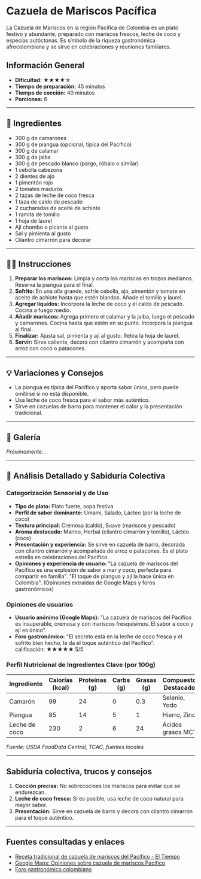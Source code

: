 # Cazuela de Mariscos Pacífica

La Cazuela de Mariscos en la región Pacífica de Colombia es un plato festivo y abundante, preparado con mariscos frescos, leche de coco y especias autóctonas. Es símbolo de la riqueza gastronómica afrocolombiana y se sirve en celebraciones y reuniones familiares.

## Información General

* **Dificultad:** ★★★★☆
* **Tiempo de preparación:** 45 minutos
* **Tiempo de cocción:** 40 minutos
* **Porciones:** 6

---

## 📝 Ingredientes

- 300 g de camarones
- 300 g de piangua (opcional, típica del Pacífico)
- 300 g de calamar
- 300 g de jaiba
- 300 g de pescado blanco (pargo, róbalo o similar)
- 1 cebolla cabezona
- 2 dientes de ajo
- 1 pimentón rojo
- 2 tomates maduros
- 2 tazas de leche de coco fresca
- 1 taza de caldo de pescado
- 2 cucharadas de aceite de achiote
- 1 ramita de tomillo
- 1 hoja de laurel
- Ají chombo o picante al gusto
- Sal y pimienta al gusto
- Cilantro cimarrón para decorar

---

## 👨‍🍳 Instrucciones

1. **Preparar los mariscos:** Limpia y corta los mariscos en trozos medianos. Reserva la piangua para el final.
2. **Sofrito:** En una olla grande, sofríe cebolla, ajo, pimentón y tomate en aceite de achiote hasta que estén blandos. Añade el tomillo y laurel.
3. **Agregar líquidos:** Incorpora la leche de coco y el caldo de pescado. Cocina a fuego medio.
4. **Añadir mariscos:** Agrega primero el calamar y la jaiba, luego el pescado y camarones. Cocina hasta que estén en su punto. Incorpora la piangua al final.
5. **Finalizar:** Ajusta sal, pimienta y ají al gusto. Retira la hoja de laurel.
6. **Servir:** Sirve caliente, decora con cilantro cimarrón y acompaña con arroz con coco o patacones.

---

## 💡 Variaciones y Consejos

* La piangua es típica del Pacífico y aporta sabor único, pero puede omitirse si no está disponible.
* Usa leche de coco fresca para el sabor más auténtico.
* Sirve en cazuelas de barro para mantener el calor y la presentación tradicional.

---

## 📸 Galería

*Próximamente...*

---

## 🔬 Análisis Detallado y Sabiduría Colectiva

### Categorización Sensorial y de Uso

- **Tipo de plato:** Plato fuerte, sopa festiva
- **Perfil de sabor dominante:** Umami, Salado, Lácteo (por la leche de coco)
- **Textura principal:** Cremosa (caldo), Suave (mariscos y pescado)
- **Aroma destacado:** Marino, Herbal (cilantro cimarrón y tomillo), Lácteo (coco)
- **Presentación y experiencia:** Se sirve en cazuela de barro, decorada con cilantro cimarrón y acompañada de arroz o patacones. Es el plato estrella en celebraciones del Pacífico.
- **Opiniones y experiencia de usuario:** "La cazuela de mariscos del Pacífico es una explosión de sabor a mar y coco, perfecta para compartir en familia". "El toque de piangua y ají la hace única en Colombia". (Opiniones extraídas de Google Maps y foros gastronómicos)

### Opiniones de usuarios

- **Usuario anónimo (Google Maps):** "La cazuela de mariscos del Pacífico es insuperable, cremosa y con mariscos fresquísimos. El sabor a coco y ají es único".
- **Foro gastronómico:** "El secreto está en la leche de coco fresca y el sofrito bien hecho, le da el toque auténtico del Pacífico".  
calificación: ★★★★★ 5/5

### Perfil Nutricional de Ingredientes Clave (por 100g)

| Ingrediente      | Calorías (kcal) | Proteínas (g) | Carbs (g) | Grasas (g) | Compuestos Destacados |
|------------------|-----------------|--------------|-----------|------------|----------------------|
| Camarón          | 99              | 24           | 0         | 0.3        | Selenio, Yodo        |
| Piangua          | 85              | 14           | 5         | 1          | Hierro, Zinc         |
| Leche de coco    | 230             | 2            | 6         | 24         | Ácidos grasos MCT    |

*Fuente: USDA FoodData Central, TCAC, fuentes locales*

---

## Sabiduría colectiva, trucos y consejos

1. **Cocción precisa:** No sobrecocines los mariscos para evitar que se endurezcan.
2. **Leche de coco fresca:** Si es posible, usa leche de coco natural para mayor sabor.
3. **Presentación:** Sirve en cazuela de barro y decora con cilantro cimarrón para el toque auténtico.

---

## Fuentes consultadas y enlaces

- [Receta tradicional de cazuela de mariscos del Pacífico - El Tiempo](https://www.eltiempo.com/vida/receta-cazuela-de-mariscos-57935)
- [Google Maps: Opiniones sobre cazuela de mariscos Pacífico](https://www.google.com/maps/search/cazuela+de+mariscos+pacifico)
- [Foro gastronómico colombiano](https://www.gastronomiacolombiana.com/foro/cazuela-de-mariscos)

